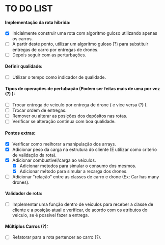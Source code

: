 # TO DO LIST
#### Implementação da rota hibrida:
- [X] Inicialmente construir uma rota com algoritmo guloso utilizando apenas os carros.
- [ ] A partir deste ponto, utilizar um algoritmo guloso (?) para substituir entregas de carro por entregas de drones.
- [ ] Depois seguir com as perturbações.

#### Definir qualidade:
- [ ] Utilizar o tempo como indicador de qualidade.

#### Tipos de operações de pertubação (Podem ser feitas mais de uma por vez (?) ):
- [ ] Trocar entrega de veiculo por entrega de drone ( e vice versa (?) ).
- [ ] Trocar ordem de entregas.
- [ ] Remover ou alterar as posições dos depósitos nas rotas.
- [ ] Verificar se alteração continua com boa qualidade.

#### Pontos extras:
- [X] Verificar como melhorar a manipulação dos arrays.
- [X] Adicionar peso da carga na estrutura do cliente (E utilizar como criterio de validação da rota).
- [X] Adicionar combustivel/carga ao veiculos.
    - [X] Adicionar metodos para simular o consumo dos mesmos.
    - [X] Adicionar método para simular a recarga dos drones.
- [ ] Adicionar "relação" entre as classes de carro e drone (Ex: Car has many drones).

#### Validador de rota:
- [ ] Implementar uma função dentro de veiculos para receber a classe de cliente e a posição atual e verificar, de acordo com os atributos do veiculo, se é possivel fazer a entrega.

#### Múltiplos Carros (?):
- [ ] Refatorar para a rota pertencer ao carro (?).
